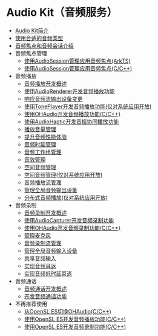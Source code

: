 # Audio Kit（音频服务）
<!--Kit: Audio Kit-->
<!--Subsystem: Multimedia-->
<!--Owner: @songshenke-->
<!--Designer: @caixuejiang; @hao-liangfei; @zhanganxiang-->
<!--Tester: @Filger-->
<!--Adviser: @w_Machine_cc-->

- [Audio Kit简介](audio-kit-intro.md)
- [使用合适的音频类型](using-right-streamusage-and-sourcetype.md)
- [音频焦点和音频会话介绍](audio-playback-concurrency.md)
- 音频焦点管理<!--audio-session-->
  - [使用AudioSession管理应用音频焦点(ArkTS)](audio-session-management.md)
  - [使用AudioSession管理应用音频焦点(C/C++)](using-ohaudio-for-session.md)
- 音频播放<!--audio-playback-->
  - [音频播放开发概述](audio-playback-overview.md)
  - [使用AudioRenderer开发音频播放功能](using-audiorenderer-for-playback.md)
  - [响应音频流输出设备变更](audio-output-device-change.md)
  <!--Del-->
  - [使用TonePlayer开发音频播放功能(仅对系统应用开放)](using-toneplayer-for-playback.md)
  <!--DelEnd-->
  - [使用OHAudio开发音频播放功能(C/C++)](using-ohaudio-for-playback.md)
  - [使用AudioHaptic开发音振协同播放功能](using-audiohaptic-for-playback.md)
  - [播放音量管理](volume-management.md)
  - [提升音频性能体验](audio-performance.md)
  - [音频时延管理](audio-latency.md)
  - [音频工作组管理](audio-workgroup.md)
  - [音效管理](audio-effect-management.md)
  - [空间音频管理](public-audio-spatialization-management.md)
  <!--Del-->
  - [空间音频管理(仅对系统应用开放)](audio-spatialization-management.md)
  <!--DelEnd-->
  - [音频播放流管理](audio-playback-stream-management.md)
  - [管理全局音频输出设备](audio-output-device-management.md)
  <!--Del-->
  - [分布式音频播放(仅对系统应用开放)](distributed-audio-playback.md)
  <!--DelEnd-->
- 音频录制<!--audio-recording-->
  - [音频录制开发概述](audio-recording-overview.md)
  - [使用AudioCapturer开发音频录制功能](using-audiocapturer-for-recording.md)
  - [使用OHAudio开发音频录制功能(C/C++)](using-ohaudio-for-recording.md)
  - [管理麦克风](mic-management.md)
  - [音频录制流管理](audio-recording-stream-management.md)
  - [管理全局音频输入设备](audio-input-device-management.md)
  - [共享音频输入](audio-recording-concurrency.md)
  - [实现音频耳返](audio-ear-monitor.md)
  - [实现音频低时延耳返](audio-ear-monitor-loopback.md)
- 音频通话<!--audio-call-->
  - [音频通话开发概述](audio-call-overview.md)
  - [开发音频通话功能](audio-call-development.md)
- 不再推荐使用<!--not-recommended-->
  - [从OpenSL ES切换OHAudio(C/C++)](replace-opensles-by-ohaudio.md)
  - [使用OpenSL ES开发音频播放功能(C/C++)](using-opensl-es-for-playback.md)
  - [使用OpenSL ES开发音频录制功能(C/C++)](using-opensl-es-for-recording.md)